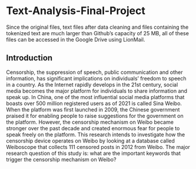 # Text-Analysis-Final-Project
Since the original files, text files after data cleaning and files containing the tokenized text are much larger than Github’s capacity of 25 MB, all of these files can be accessed in the Google Drive using LionMail. 

## Introduction
Censorship, the suppression of speech, public communication and other information, has significant implications on individuals’ freedom to speech in a country. As the Internet rapidly develops in the 21st century, social media becomes the major platform for individuals to share information and speak up. In China, one of the most influential social media platforms that boasts over 500 million registered users as of 2021 is called Sina Weibo. When the platform was first launched in 2009, the Chinese government praised it for enabling people to raise suggestions for the government on the platform. However, the censorship mechanism on Weibo became stronger over the past decade and created enormous fear for people to speak freely on the platform. 
This research intends to investigate how the censorship device operates on Weibo by looking at a database called Weiboscope that collects 111 censored posts in 2012 from Weibo. 
The major research question of this study is: what are the important keywords that trigger the censorship mechanism on Weibo?
